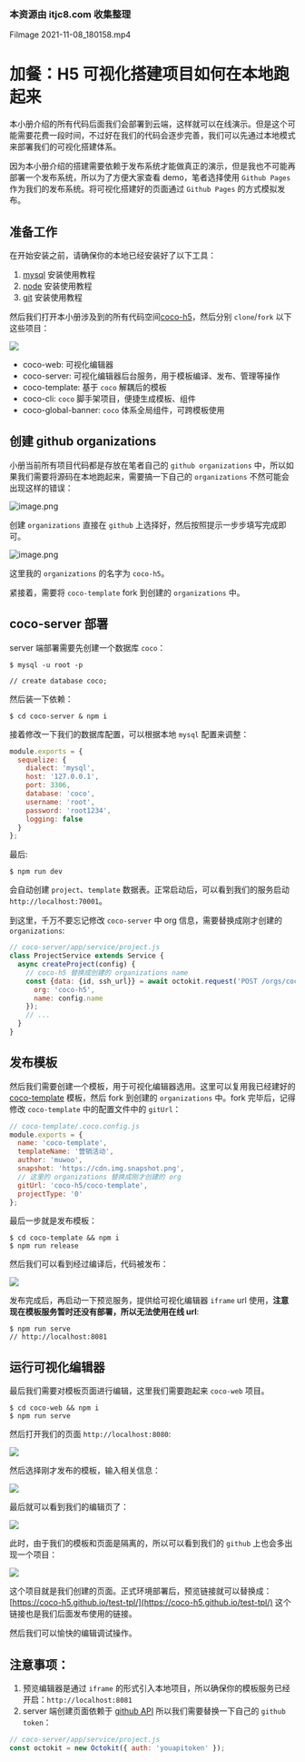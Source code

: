 ### 本资源由 itjc8.com 收集整理
Filmage 2021-11-08_180158.mp4

# 加餐：H5 可视化搭建项目如何在本地跑起来
本小册介绍的所有代码后面我们会部署到云端，这样就可以在线演示。但是这个可能需要花费一段时间，不过好在我们的代码会逐步完善，我们可以先通过本地模式来部署我们的可视化搭建体系。

因为本小册介绍的搭建需要依赖于发布系统才能做真正的演示，但是我也不可能再部署一个发布系统，所以为了方便大家查看 demo，笔者选择使用 `Github Pages` 作为我们的发布系统。将可视化搭建好的页面通过 `Github Pages` 的方式模拟发布。

## 准备工作
在开始安装之前，请确保你的本地已经安装好了以下工具：
1. [mysql](https://www.runoob.com/mysql/mysql-tutorial.html) 安装使用教程
2. [node](https://www.runoob.com/nodejs/nodejs-tutorial.html) 安装使用教程
3. [git](https://www.runoob.com/git/git-tutorial.html) 安装使用教程

然后我们打开本小册涉及到的所有代码空间[coco-h5](https://github.com/coco-h5)，然后分别 `clone`/`fork` 以下这些项目：

![](https://p3-juejin.byteimg.com/tos-cn-i-k3u1fbpfcp/57bd4df4b71c48d59a0548904e20a317~tplv-k3u1fbpfcp-watermark.image)

* coco-web: 可视化编辑器
* coco-server: 可视化编辑器后台服务，用于模板编译、发布、管理等操作
* coco-template: 基于 `coco` 解耦后的模板
* coco-cli: `coco` 脚手架项目，便捷生成模板、组件
* coco-global-banner: `coco` 体系全局组件，可跨模板使用

## 创建 github organizations
小册当前所有项目代码都是存放在笔者自己的 `github organizations` 中，所以如果我们需要将源码在本地跑起来，需要搞一下自己的 `organizations` 不然可能会出现这样的错误：


![image.png](https://p1-juejin.byteimg.com/tos-cn-i-k3u1fbpfcp/5e97356749794de29069f3a31e32d3df~tplv-k3u1fbpfcp-watermark.image)

创建 `organizations` 直接在 `github` 上选择好，然后按照提示一步步填写完成即可。

![image.png](https://p3-juejin.byteimg.com/tos-cn-i-k3u1fbpfcp/a86632bb45724fbe9263bc850dc38929~tplv-k3u1fbpfcp-watermark.image)

这里我的 `organizations` 的名字为 `coco-h5`。

紧接着，需要将 `coco-template` fork 到创建的 `organizations` 中。

## coco-server 部署
server 端部署需要先创建一个数据库 `coco`：
```shell
$ mysql -u root -p

// create database coco;
```
然后装一下依赖：
```shell
$ cd coco-server & npm i
```
接着修改一下我们的数据库配置，可以根据本地 `mysql` 配置来调整：
```js
module.exports = {
  sequelize: {
    dialect: 'mysql',
    host: '127.0.0.1',
    port: 3306,
    database: 'coco',
    username: 'root',
    password: 'root1234',
    logging: false
  }
};
```
最后:
```shell
$ npm run dev
```
会自动创建 `project`、`template` 数据表。正常启动后，可以看到我们的服务启动 `http://localhost:70001`。

到这里，千万不要忘记修改 `coco-server` 中 org 信息，需要替换成刚才创建的 `organizations`:

```js
// coco-server/app/service/project.js
class ProjectService extends Service {
  async createProject(config) {
    // coco-h5 替换成创建的 organizations name
    const {data: {id, ssh_url}} = await octokit.request('POST /orgs/coco-h5/repos', {
      org: 'coco-h5',
      name: config.name
    });
    // ...
  }
}
```

## 发布模板
然后我们需要创建一个模板，用于可视化编辑器选用。这里可以复用我已经建好的 [coco-template](https://github.com/coco-h5/coco-template) 模板，然后 fork 到创建的 `organizations` 中。fork 完毕后，记得修改 `coco-template` 中的配置文件中的 `gitUrl`：

```js
// coco-template/.coco.config.js
module.exports = {
  name: 'coco-template',
  templateName: '营销活动',
  author: 'muwoo',
  snapshot: 'https://cdn.img.snapshot.png',
  // 这里的 organizations 替换成刚才创建的 org
  gitUrl: 'coco-h5/coco-template',
  projectType: '0'
};
```
最后一步就是发布模板：
```shell
$ cd coco-template && npm i
$ npm run release
```

然后我们可以看到经过编译后，代码被发布：

![](https://p9-juejin.byteimg.com/tos-cn-i-k3u1fbpfcp/7098693c1e9241c3ba2a3e5081782bc0~tplv-k3u1fbpfcp-watermark.image)

发布完成后，再启动一下预览服务，提供给可视化编辑器 `iframe` url 使用，**注意现在模板服务暂时还没有部署，所以无法使用在线 url**:
```shell
$ npm run serve
// http://localhost:8081
```

## 运行可视化编辑器
最后我们需要对模板页面进行编辑，这里我们需要跑起来 `coco-web` 项目。
```shell
$ cd coco-web && npm i
$ npm run serve
```

然后打开我们的页面 `http://localhost:8080`:

![](https://p6-juejin.byteimg.com/tos-cn-i-k3u1fbpfcp/0c9ec2ede5784329a3b9b9aec92c8354~tplv-k3u1fbpfcp-watermark.image)

然后选择刚才发布的模板，输入相关信息：

![](https://p1-juejin.byteimg.com/tos-cn-i-k3u1fbpfcp/aeb3fc2efad64e9a9eba3b8355cf99d3~tplv-k3u1fbpfcp-watermark.image)

最后就可以看到我们的编辑页了：

![](https://p9-juejin.byteimg.com/tos-cn-i-k3u1fbpfcp/0f379edd62804e5f9f7bbb8cd4b4a92a~tplv-k3u1fbpfcp-watermark.image)

此时，由于我们的模板和页面是隔离的，所以可以看到我们的 `github` 上也会多出现一个项目：

![](https://p1-juejin.byteimg.com/tos-cn-i-k3u1fbpfcp/5fa1f5fe8ecf4e7ba38ba33687f286d6~tplv-k3u1fbpfcp-watermark.image)

这个项目就是我们创建的页面。正式环境部署后，预览链接就可以替换成：[https://coco-h5.github.io/test-tpl/](https://coco-h5.github.io/test-tpl/) 这个链接也是我们后面发布使用的链接。


然后我们可以愉快的编辑调试操作。

## 注意事项：
1. 预览编辑器是通过 `iframe` 的形式引入本地项目，所以确保你的模板服务已经开启：`http://localhost:8081`
2. server 端创建页面依赖于 [github API](https://docs.github.com/en/rest/reference/repos#create-an-organization-repository) 所以我们需要替换一下自己的 `github token`：
```js
// coco-server/app/service/project.js
const octokit = new Octokit({ auth: 'youapitoken' });
```


